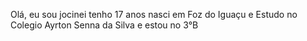Olá, eu sou jocinei tenho 17 anos nasci em Foz do Iguaçu e Estudo no Colegio Ayrton Senna da Silva e estou no 3°B

<!---
SunniestFoil/SunniestFoil is a ✨ special ✨ repository because its `README.md` (this file) appears on your GitHub profile.
You can click the Preview link to take a look at your changes.
--->
